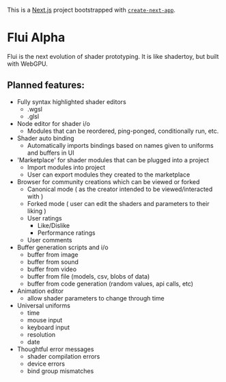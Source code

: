 This is a [Next.js](https://nextjs.org/) project bootstrapped with [`create-next-app`](https://github.com/vercel/next.js/tree/canary/packages/create-next-app).

# Flui Alpha

Flui is the next evolution of shader prototyping. It is like shadertoy, but built with WebGPU. 

## Planned features:

  - Fully syntax highlighted shader editors
    - .wgsl
    - .glsl
  - Node editor for shader i/o
    - Modules that can be reordered, ping-ponged, conditionally run, etc.
  - Shader auto binding
    - Automatically imports bindings based on names given to uniforms and buffers in UI
  - 'Marketplace' for shader modules that can be plugged into a project
    - Import modules into project
    - User can export modules they created to the marketplace
  - Browser for community creations which can be viewed or forked
    - Canonical mode ( as the creator intended to be viewed/interacted with )
    - Forked mode ( user can edit the shaders and parameters to their liking )
    - User ratings
      - Like/Dislike
      - Performance ratings
    - User comments
  - Buffer generation scripts and i/o
    - buffer from image
    - buffer from sound
    - buffer from video
    - buffer from file (models, csv, blobs of data)
    - buffer from code generation (random values, api calls, etc)
  - Animation editor
    - allow shader parameters to change through time
  - Universal uniforms
    - time
    - mouse input
    - keyboard input
    - resolution
    - date
  - Thoughtful error messages
    - shader compilation errors
    - device errors
    - bind group mismatches